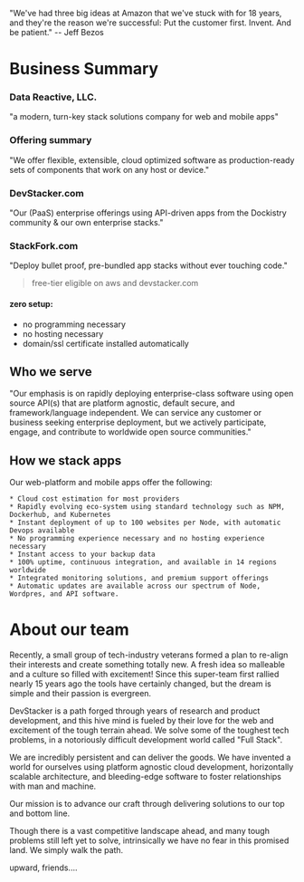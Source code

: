 "We've had three big ideas at Amazon that we've stuck with for 18 years, and they're the reason we're successful: Put the customer first. Invent. And be patient."  -- Jeff Bezos


# Business Summary

### Data Reactive, LLC.
"a modern, turn-key stack solutions company for web and mobile apps"

### Offering summary
"We offer flexible, extensible, cloud optimized software as production-ready sets of components that work on any host or device."

### DevStacker.com
"Our (PaaS) enterprise offerings using API-driven apps from the Dockistry community & our own enterprise stacks."

### StackFork.com
"Deploy bullet proof, pre-bundled app stacks without ever touching code."

> free-tier eligible on aws and devstacker.com

#### zero setup:
   - no programming necessary
   - no hosting necessary
   - domain/ssl certificate installed automatically

## Who we serve
"Our emphasis is on rapidly deploying enterprise-class software using open source API(s) that are platform agnostic, default secure, and framework/language independent.  We can service any customer or business seeking enterprise deployment, but we actively participate, engage, and contribute to worldwide open source communities."

## How we stack apps
Our web-platform and mobile apps offer the following:

	* Cloud cost estimation for most providers
	* Rapidly evolving eco-system using standard technology such as NPM, Dockerhub, and Kubernetes
	* Instant deployment of up to 100 websites per Node, with automatic Devops available
	* No programming experience necessary and no hosting experience necessary
	* Instant access to your backup data
	* 100% uptime, continuous integration, and available in 14 regions worldwide
	* Integrated monitoring solutions, and premium support offerings
	* Automatic updates are available across our spectrum of Node, Wordpres, and API software.


# About our team

   Recently, a small group of tech-industry veterans formed a plan to re-align their interests and create something totally new.  A fresh idea so malleable and a culture so filled with excitement!   Since this super-team first rallied nearly 15 years ago the tools have certainly changed, but the dream is simple and their passion is evergreen.
 
   DevStacker is a path forged through years of research and product development, and this hive mind is fueled by their love for the web and excitement of the tough terrain ahead.  We solve some of the toughest tech problems, in a notoriously difficult development world called "Full Stack".

   We are incredibly persistent and can deliver the goods.   We have invented a world for ourselves using platform agnostic cloud development, horizontally scalable architecture, and bleeding-edge software to foster relationships with man and machine.

Our mission is to advance our craft through delivering solutions to our top and bottom line.
 
   Though there is a vast competitive landscape ahead, and many tough problems still left yet to solve, intrinsically we have no fear in this promised land.   We simply walk the path.

upward, friends....  



